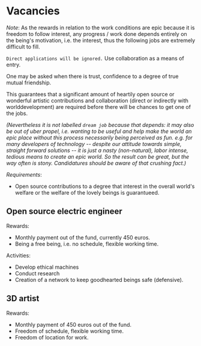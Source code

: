 Vacancies
===


_Note_: As the rewards in relation to the work conditions are epic because it is freedom to follow interest, any progress / work done  depends entirely on the being's motivation, i.e. the interest, thus the following jobs are extremely difficult to fill.

`Direct applications will be ignored.` Use collaboration as a means of entry.

One may be asked when there is trust, confidence to a degree of true mutual friendship.

This guarantees that a significant amount of heartily open source or wonderful artistic contributions and collaboration (direct or indirectly with worlddevelopment) are required before there will be chances to get one of the jobs.

*(Nevertheless it is not labelled `dream job` because that depends: it may also be out of uber propel, i.e. wanting to be useful and help make the world an epic place without this process necessarily being perceived as fun. e.g. for many developers of technology -- despite our attitude towards simple, straight forward solutions -- it is just a nasty (non-natural), labor intense, tedious means to create an epic world. So the result can be great, but the way often is stony. Candidatures should be aware of that crushing fact.)*

_Requirements_:
* Open source contributions to a degree that interest in the overall world's welfare or the welfare of the lovely beings is guarantueed.


Open source electric engineer
---

Rewards:
* Monthly payment out of the fund, currently 450 euros.
* Being a free being, i.e. no schedule, flexible working time.

Activities:
* Develop ethical machines
* Conduct research
* Creation of a network to keep goodhearted beings safe (defensive).


3D artist
---

Rewards:
* Monthly payment of 450 euros out of the fund.
* Freedom of schedule, flexible working time.
* Freedom of location for work.



